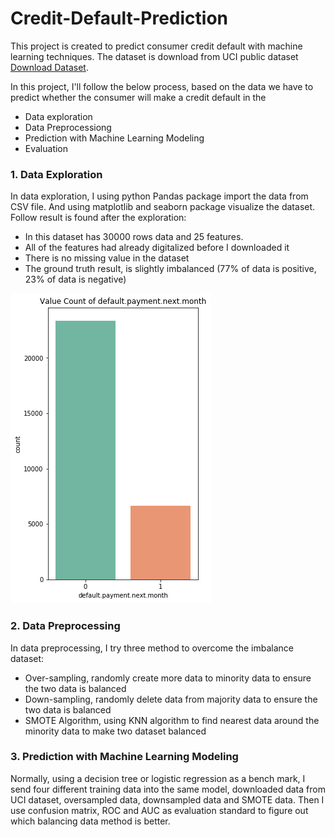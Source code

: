 # Credit-Default-Prediction

This project is created to predict consumer credit default with machine learning techniques. The dataset is download from UCI public dataset [Download Dataset](https://archive.ics.uci.edu/ml/machine-learning-databases/00350/).

In this project, I'll follow the below process, based on the data we have to predict whether the consumer will make a credit default in the 

* Data exploration
* Data Preprocessiong
* Prediction with Machine Learning Modeling
* Evaluation

### 1. Data Exploration
In data exploration, I using python Pandas package import the data from CSV file. And using matplotlib and seaborn package visualize the dataset. Follow result is found after the exploration:
* In this dataset has 30000 rows data and 25 features.
* All of the features had already digitalized before I downloaded it
* There is no missing value in the dataset
* The ground truth result, is slightly imbalanced (77% of data is positive, 23% of data is negative)

![](/images/data_exp_2.png)

### 2. Data Preprocessing
In data preprocessing, I try three method to overcome the imbalance dataset:
* Over-sampling, randomly create more data to minority data to ensure the two data is balanced
* Down-sampling, randomly delete data from majority data to ensure the two data is balanced
* SMOTE Algorithm, using KNN algorithm to find nearest data around the minority data to make two dataset balanced
      
### 3. Prediction with Machine Learning Modeling
Normally, using a decision tree or logistic regression as a bench mark, I send four different training data into the same model, downloaded data from UCI dataset, oversampled data, downsampled data and SMOTE data. Then I use confusion matrix, ROC and AUC as evaluation standard to figure out which balancing data method is better.


      
      

